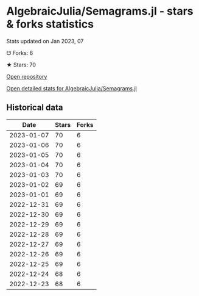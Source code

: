 # AlgebraicJulia/Semagrams.jl - stars & forks statistics

Stats updated on Jan 2023, 07

☋ Forks: 6

★ Stars: 70

[Open repository](https://github.com/AlgebraicJulia/Semagrams.jl)

[Open detailed stats for AlgebraicJulia/Semagrams.jl](https://reviewgithub.com/rep/AlgebraicJulia/Semagrams.jl)

## Historical data
| Date | Stars | Forks |
|------|-------|-------|
| 2023-01-07 | 70 | 6 | 
| 2023-01-06 | 70 | 6 | 
| 2023-01-05 | 70 | 6 | 
| 2023-01-04 | 70 | 6 | 
| 2023-01-03 | 70 | 6 | 
| 2023-01-02 | 69 | 6 | 
| 2023-01-01 | 69 | 6 | 
| 2022-12-31 | 69 | 6 | 
| 2022-12-30 | 69 | 6 | 
| 2022-12-29 | 69 | 6 | 
| 2022-12-28 | 69 | 6 | 
| 2022-12-27 | 69 | 6 | 
| 2022-12-26 | 69 | 6 | 
| 2022-12-25 | 69 | 6 | 
| 2022-12-24 | 68 | 6 | 
| 2022-12-23 | 68 | 6 | 

